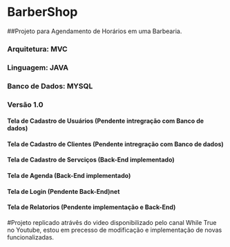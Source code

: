 # BarberShop
##Projeto para Agendamento de Horários em uma Barbearia. 



### Arquitetura: MVC
### Linguagem: JAVA
### Banco de Dados: MYSQL
###

### Versão 1.0

#### Tela de Cadastro de Usuários (Pendente intregração com Banco de dados)
#### Tela de Cadastro de Clientes (Pendente intregração com Banco de dados)
#### Tela de Cadastro de Servciços (Back-End implementado)
#### Tela de Agenda (Back-End implementado)
#### Tela de Login (Pendente Back-End)net
#### Tela de Relatorios (Pendente implementação e Back-End)


#Projeto replicado atrávês do video disponibilizado pelo canal While True no Youtube, estou em precesso de modificação e implementação de novas funcionalizadas.
